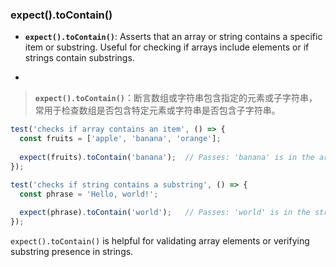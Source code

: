 ### expect().toContain()

- **`expect().toContain()`**: Asserts that an array or string contains a specific item or substring. Useful for checking if arrays include elements or if strings contain substrings.

- <audio src="C:\Users\10691\Downloads\Asserts that an.mp3"></audio>

> **`expect().toContain()`**：断言数组或字符串包含指定的元素或子字符串，常用于检查数组是否包含特定元素或字符串是否包含子字符串。

```js
test('checks if array contains an item', () => {
  const fruits = ['apple', 'banana', 'orange'];
  
  expect(fruits).toContain('banana');  // Passes: 'banana' is in the array
});

test('checks if string contains a substring', () => {
  const phrase = 'Hello, world!';
  
  expect(phrase).toContain('world');   // Passes: 'world' is in the string
});
```

`expect().toContain()` is helpful for validating array elements or verifying substring presence in strings.